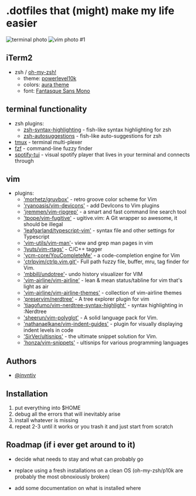 
# .dotfiles that (might) make my life easier
  
![terminal photo](https://i.imgur.com/Utk77Eh.png)
 ![vim photo #1](https://i.imgur.com/H1QLKFq.png)

## iTerm2
- zsh / [oh-my-zsh!](https://github.com/ohmyzsh/ohmyzsh)
    - theme: [powerlevel10k](https://github.com/romkatv/powerlevel10k)
    - colors: [aura theme](https://github.com/daltonmenezes/aura-theme)
    - font: [Fantasque Sans Mono](https://github.com/belluzj/fantasque-sans)

## terminal functionality
- zsh plugins:
     - [zsh-syntax-highlighting](https://github.com/zsh-users/zsh-syntax-highlighting) - fish-like syntax highlighting for zsh
    - [zsh-autosuggestions](https://github.com/zsh-users/zsh-autosuggestions) - fish-like auto-suggestions for zsh
- [tmux](https://github.com/tmux/tmux/wiki) - terminal multi-plexer
- [fzf](https://github.com/junegunn/fzf) -  command-line fuzzy finder
- [spotify-tui](https://github.com/Rigellute/spotify-tui) - visual spotify player that lives in your terminal and connects through  

## vim
- plugins:
    - ['morhetz/gruvbox'](https://github.com/morhetz/gruvbox) - retro groove color scheme for Vim
    - ['ryanoasis/vim-devicons'](https://github.com/ryanoasis/vim-devicons) - add DevIcons to Vim plugins
    - ['jremmen/vim-ripgrep'](https://github.com/jremmen/vim-ripgrep) - a smart and fast command line search tool
    - ['tpope/vim-fugitive'](https://github.com/tpop/vim-fugitive) - ugitive.vim: A Git wrapper so awesome, it should be illegal
    - ['leafgarland/typescript-vim'](https://github.com/leafgarland/typescript-vim) - syntax file and other settings for Typescript
    - ['vim-utils/vim-man'](https://github.com/vim-utils/vim-man)- view and grep man pages in vim
    - ['lyuts/vim-rtags'](https://github.com/lyuts/vim-rtags) - C/C++ tagger
    - ['ycm-core/YouCompleteMe'](https://github.com/ycm-core/YouCompleteMe.git) - a code-completion engine for Vim
    - ['ctrlpvim/ctrlp.vim.git'](https://github.com/ctrlpvim/ctrlp.vim.git')- Full path fuzzy file, buffer, mru, tag finder for Vim.
    - ['mbbill/undotree'](https://github.com/mbbill/undotree)- undo history visualizer for VIM
    - ['vim-airline/vim-airline'](https://github.com/vim-airline/vim-airline) - lean & mean status/tabline for vim that's light as air
    - ['vim-airline/vim-airline-themes'](https://github.com/vim-airline/vim-airline-themes) - collection of vim-airline themes
    - ['preservim/nerdtree'](https://github.com/preservim/nerdtree) - A tree explorer plugin for vim
    - ['tiagofumo/vim-nerdtree-syntax-highlight'](https://github.com/tiagofumo/vim-nerdtree-syntax-highlight) - syntax highlighting in :Nerdtree
    - ['sheerun/vim-polyglot'](https://github.com/sheerun/vim-polyglot) - A solid language pack for Vim.
    - ['nathanaelkane/vim-indent-guides'](https://github.com/nathanaelkane/vim-indent-guides) -  plugin for visually displaying indent levels in code
    - ['SirVer/ultisnips'](https://github.com/SirVer/ultisnips) - the ultimate snippet solution for Vim.
    - ['honza/vim-snippets'](https://github.com/honza/vim-snippets) - ultisnips for various programming languages



## Authors

- [@invntiv](https://www.github.com/invntiv)


## Installation

1. put everything into $HOME
2. debug all the errors that will inevitably arise
3. install whatever is missing
4. repeat 2-3 until it works or you trash it and just start from scratch

    
## Roadmap (if i ever get around to it)
- decide what needs to stay and what can probably go

- replace using a fresh installations on a clean OS (oh-my-zsh/p10k are probably the most obnoxiously broken)

- add some documentation on what is installed where
